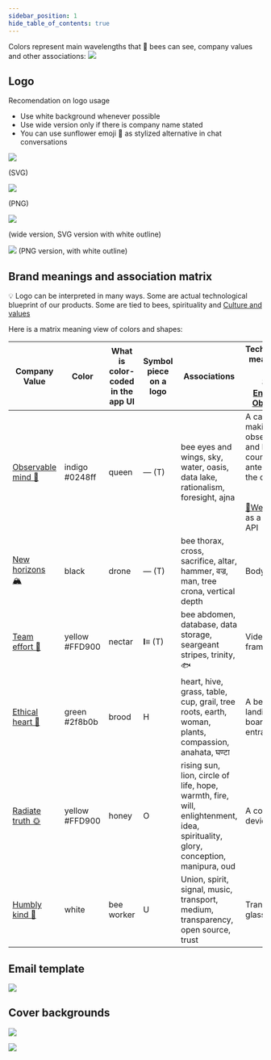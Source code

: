 ```yaml
---
sidebar_position: 1
hide_table_of_contents: true
---
```


Colors represent main wavelengths that 🐝 bees can see, company values and other associations:
![](../../src/img/Pasted%20image%2020241028105230.png)

## Logo
Recomendation on logo usage
- Use white background whenever possible
- Use wide version only if there is company name stated
- You can use sunflower emoji 🌻 as stylized alternative in chat conversations

 ![](../../src/img/logo_v7.svg)
 
(SVG)

![](../../src/img/logo_v7.png)

(PNG)


![](../../src/img/logo_v7w.svg)

(wide version, SVG version with white outline)



![](img/logo-png-high-res.png)
(PNG version, with white outline)

## Brand meanings and association matrix

💡 Logo can be interpreted in many ways. Some are actual technological blueprint of our products. Some are tied to bees, spirituality and [Culture and values](https://www.notion.so/Culture-and-values-be3138c1cf0a4ebe8628f14448654682?pvs=21)

Here is a matrix meaning view of colors and shapes:

| Company Value                                                                          | Color                 | What is color-coded in the app UI | Symbol piece on a logo | Associations                                                                                                                     | Techological meaning in  <br />  <br />[👁️‍🗨️Entrance Observer](https://www.notion.so/Entrance-Observer-b0319799ab7744dc928c08119de4fc43?pvs=21)                                               | Technological meaning in  <br />  <br />[🧿Robotic Beehive](https://www.notion.so/Robotic-Beehive-fd9559a2950b44bc8291972299ced18e?pvs=21)                                        | Technological meaning in  <br />  <br />[📱Web-app](https://www.notion.so/Web-app-2937ed264e1d434a8664caa4bc40978e?pvs=21) | Theological Orthodox colors                         |
| -------------------------------------------------------------------------------------- | --------------------- | --------------------------------- | ---------------------- | -------------------------------------------------------------------------------------------------------------------------------- | ------------------------------------------------------------------------------------------------------------------------------------------------------------------------------------------------ | --------------------------------------------------------------------------------------------------------------------------------------------------------------------------------- | -------------------------------------------------------------------------------------------------------------------------- | --------------------------------------------------- |
| [Observable mind 🧿](../company/Culture%20and%20values%20🫀/Observable%20mind%20🧿.md) | indigo  <br />#0248ff | queen                             | — (T)                  | bee eyes and wings, sky, water, oasis, data lake, rationalism, foresight, ajna                                                   | A camera making an observation and bee counting and antennas of the cpu  <br />  <br />  <br />[📱Web-app](https://www.notion.so/Web-app-2937ed264e1d434a8664caa4bc40978e?pvs=21) as a cloud API | Frame with brood and hive roof elevated for inspection..  <br />  <br />  <br />[📱Web-app](https://www.notion.so/Web-app-2937ed264e1d434a8664caa4bc40978e?pvs=21) as a cloud API | Vision model doing image detection. Data.                                                                                  | Mary, Holy spirit, purity                           |
| [New horizons 🏔️](../company/Culture%20and%20values%20🫀/New%20horizons%20🏔️.md)     | black                 | drone                             | — (T)                  | bee thorax, cross, sacrifice, altar, hammer, वज्र, man, tree crona, vertical depth                                               | Body                                                                                                                                                                                             | Frame                                                                                                                                                                             | Microservice                                                                                                               | Repetance, Fasting                                  |
| [Team effort 🐝](../company/Culture%20and%20values%20🫀/Team%20effort%20🐝.md)         | yellow  <br />#FFD900 | nectar                            | **I≡** (T)             | bee abdomen, database, data storage, seargeant stripes, trinity, 🐟                                                              | Video frames                                                                                                                                                                                     | Frame movement                                                                                                                                                                    | Timeseries database, neural network layers                                                                                 | Christ, glory                                       |
| [Ethical heart 🌳](../company/Culture%20and%20values%20🫀/Ethical%20heart%20🌳.md)     | green  <br />#2f8b0b  | brood                             | H                      | heart, hive, grass, table, cup, grail, tree roots, earth, woman, plants, compassion, anahata, घण्टा                              | A beehive, landing board and entrance                                                                                                                                                            | Hive as seen from the side or from the top                                                                                                                                        | API gateway                                                                                                                | Trinity                                             |
| [Radiate truth 🌞](../company/Culture%20and%20values%20🫀/Radiate%20truth%20🌞.md)     | yellow  <br />#FFD900 | honey                             | O                      | rising sun, lion, circle of life, hope, warmth, fire, will, enlightenment, idea, spirituality, glory, conception,  manipura, oud | A computing device                                                                                                                                                                               | A camera inspecting a frame                                                                                                                                                       | Insights, alerts, actions                                                                                                  | Christ, love                                        |
| [Humbly kind 🧸](../company/Culture%20and%20values%20🫀/Humbly%20kind%20🧸.md)         | white                 | bee worker                        | U                      | Union, spirit, signal, music, transport, medium, transparency, open source, trust                                                | Transparent glass                                                                                                                                                                                | Signal passing through the hive                                                                                                                                                   | Internal API calls                                                                                                         | Divine Light, Epiphany, Ascension, Baptism, Wedding |


## Email template
![](../img/Screenshot%202024-05-20%20at%2017.24.44.png)


## Cover backgrounds

![](../img/sunflower-7933994.jpg)

![](../img/Screenshot%202024-05-03%20at%2002.23.16.png)